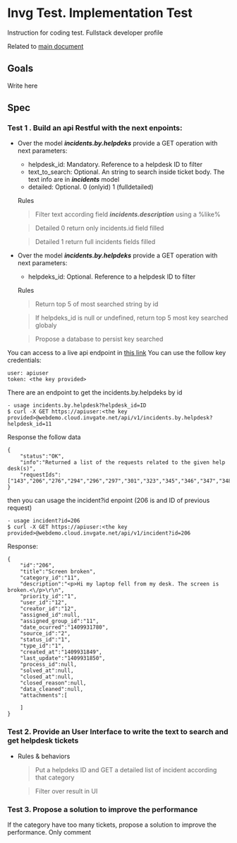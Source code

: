 # Invg Test. Implementation Test
Instruction for coding test. Fullstack developer profile

Related to [main document](https://github.com/pablogottifredi/invg-coding-test/blob/master/Readme.md)

## Goals
Write here

## Spec

### Test 1 . Build an api Restful with the next enpoints:
* Over the model ***incidents.by.helpdeks*** provide a GET operation with next parameters:
    - helpdesk_id: Mandatory. Reference to a helpdesk ID to filter
    - text_to_search: Optional. An string to search inside ticket body. The text info are in ***incidents*** model
    - detailed: Optional. 0 (onlyid) 1 (fulldetailed)

    Rules
    >    Filter text according field ***incidents.description*** using a %like%

    >    Detailed 0 return only incidents.id field filled

    >    Detailed 1 return full incidents fields filled


* Over the model ***incidents.by.helpdeks*** provide a GET operation with next parameters:
    - helpdeks_id: Optional. Reference to a helpdesk ID to filter
    
    Rules
    >   Return top 5 of most searched string by id

    >   If helpdeks_id is null or undefined, return top 5 most key searched globaly

    >   Propose a database to persist key searched

You can access to a live api endpoint in [this link](https://webdemo.cloud.invgate.net/api/v1)
You can use the follow key credentials:
``` 
user: apiuser
token: <the key provided>
``` 
There are an endpoint to get the incidents.by.helpdeks by id
```
- usage incidents.by.helpdesk?helpdesk_id=ID
$ curl -X GET https://apiuser:<the key provided>@webdemo.cloud.invgate.net/api/v1/incidents.by.helpdesk?helpdesk_id=11
```

Response the follow data
```
{
    "status":"OK",
    "info":"Returned a list of the requests related to the given help desk(s)",
    "requestIds":["143","206","276","294","296","297","301","323","345","346","347","348","349","351","106","133","140","182","183","219","220","302","339","136","179","199","295","300","308","320","336","344","4","139","144]
}
```

then you can usage the incident?id enpoint (206 is and ID of previous request)
```
- usage incident?id=206
$ curl -X GET https://apiuser:<the key provided>@webdemo.cloud.invgate.net/api/v1/incident?id=206
```

Response:
```
{
    "id":"206",
    "title":"Screen broken",
    "category_id":"11",
    "description":"<p>Hi my laptop fell from my desk. The screen is broken.<\/p>\r\n",
    "priority_id":"1",
    "user_id":"12",
    "creator_id":"12",
    "assigned_id":null,
    "assigned_group_id":"11",
    "date_ocurred":"1409931780",
    "source_id":"2",
    "status_id":"1",
    "type_id":"1",
    "created_at":"1409931849",
    "last_update":"1409931850",
    "process_id":null,
    "solved_at":null,
    "closed_at":null,
    "closed_reason":null,
    "data_cleaned":null,
    "attachments":[

    ]
}
```

### Test 2. Provide an User Interface to write the text to search and get helpdesk tickets

* Rules & behaviors
    >   Put a helpdeks ID and GET a detailed list of incident according that category
    
    >   Filter over result in UI

### Test 3. Propose a solution to improve the performance
If the category have too many tickets, propose a solution to improve the performance. Only comment
